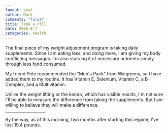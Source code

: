 ```yaml
--- 
layout: post
author: Mark
comments: "false"
title: Take a Pill
date: 2006-8-7
categories: health
---
```

The final piece of my weight adjustment program is taking daily supplements. Since I am eating less, and doing more, I am giving my body conflicting messages. I'm also starving it of necessary nutrients simply through less food consumed.

My friend Pete recommended the "Men's Pack" from Walgreens, so I have added them to my routine. It has Vitamin E, Selenium, Vitamin C, a B-Complex, and a  Multivitamin.

Unlike the weight lifting or the kendo, which has visible results, I'm not sure I'll be able to measure the difference from taking the supplements. But I am willing to believe they will make a difference.

<hr width="25%" />By the way, as of this morning, two months after starting this regime, I've lost 19.4 pounds.
